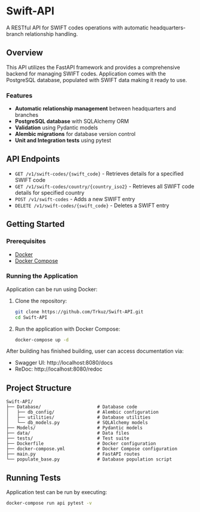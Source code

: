 # Swift-API

A RESTful API for SWIFT codes operations with automatic headquarters-branch relationship handling.

## Overview

This API utilizes the FastAPI framework and provides a comprehensive backend for managing SWIFT codes. Application comes with the PostgreSQL database, populated with SWIFT data making it ready to use.

### Features

- **Automatic relationship management** between headquarters and branches
- **PostgreSQL database** with SQLAlchemy ORM
- **Validation** using Pydantic models
- **Alembic migrations** for database version control
- **Unit and Integration tests** using pytest

## API Endpoints

- `GET /v1/swift-codes/{swift_code}` - Retrieves details for a specified SWIFT code
- `GET /v1/swift-codes/country/{country_iso2}` - Retrieves all SWIFT code details for specified country
- `POST /v1/swift-codes` - Adds a new SWIFT entry
- `DELETE /v1/swift-codes/{swift_code}` - Deletes a SWIFT entry

## Getting Started

### Prerequisites

- [Docker](https://www.docker.com/products/docker-desktop)
- [Docker Compose](https://docs.docker.com/compose/install/)

### Running the Application

Application can be run using Docker:

1. Clone the repository:
   ```bash
   git clone https://github.com/Trkuz/Swift-API.git
   cd Swift-API
   ```

2. Run the application with Docker Compose:
   ```bash
   docker-compose up -d
   ```


After building has finished building, user can access documentation via:
   - Swagger UI: http://localhost:8080/docs
   - ReDoc: http://localhost:8080/redoc

## Project Structure

```
Swift-API/
├── Database/                     # Database code
│   ├── db_config/                # Alembic configuration
│   ├── utilities/                # Database utilities
│   └── db_models.py              # SQLAlchemy models
├── Models/                       # Pydantic models
├── data/                         # Data files
├── tests/                        # Test suite
├── Dockerfile                    # Docker configuration
├── docker-compose.yml            # Docker Compose configuration
├── main.py                       # FastAPI routes
└── populate_base.py              # Database population script
```

## Running Tests

Application test can be run by executing:
```bash
docker-compose run api pytest -v
```

